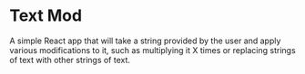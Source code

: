 # Text Mod

A simple React app that will take a string provided by the user and apply various modifications to it, such as multiplying it X times or replacing strings of text with other strings of text.
